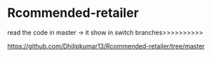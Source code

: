 # Rcommended-retailer

read the code in master -> it show in switch branches>>>>>>>>>>

https://github.com/Dhilipkumar13/Rcommended-retailer/tree/master
